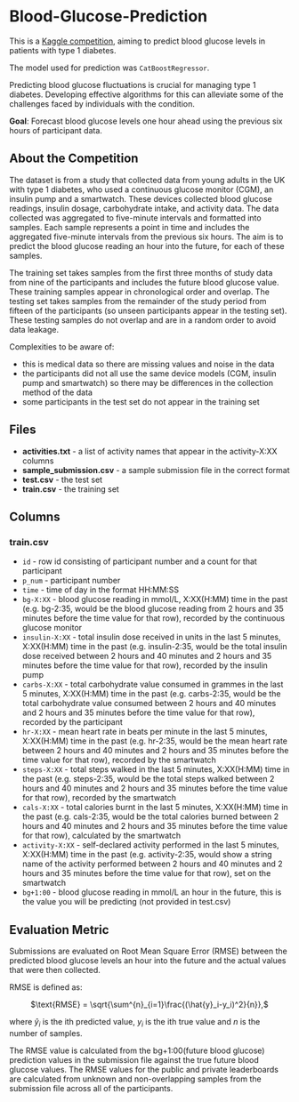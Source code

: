 # Blood-Glucose-Prediction

This is a [Kaggle competition](https://www.kaggle.com/competitions/brist1d), aiming to predict blood glucose levels in patients with type 1 diabetes.

The model used for prediction was `CatBoostRegressor`.

Predicting blood glucose fluctuations is crucial for managing type 1 diabetes. Developing effective algorithms for this can alleviate some of the challenges faced by individuals with the condition.

**Goal**: Forecast blood glucose levels one hour ahead using the previous six hours of participant data.

## About the Competition

The dataset is from a study that collected data from young adults in the UK with type 1 diabetes, who used a continuous glucose monitor (CGM), an insulin pump and a smartwatch. These devices collected blood glucose readings, insulin dosage, carbohydrate intake, and activity data. The data collected was aggregated to five-minute intervals and formatted into samples. Each sample represents a point in time and includes the aggregated five-minute intervals from the previous six hours. The aim is to predict the blood glucose reading an hour into the future, for each of these samples.

The training set takes samples from the first three months of study data from nine of the participants and includes the future blood glucose value. These training samples appear in chronological order and overlap. The testing set takes samples from the remainder of the study period from fifteen of the participants (so unseen participants appear in the testing set). These testing samples do not overlap and are in a random order to avoid data leakage.

Complexities to be aware of:

* this is medical data so there are missing values and noise in the data
* the participants did not all use the same device models (CGM, insulin pump and smartwatch) so there may be differences in the collection method of the data
* some participants in the test set do not appear in the training set

## Files

* **activities.txt** - a list of activity names that appear in the activity-X:XX columns
* **sample_submission.csv** - a sample submission file in the correct format
* **test.csv** - the test set
* **train.csv** - the training set

## Columns
### train.csv
* `id` - row id consisting of participant number and a count for that participant
* `p_num` - participant number
* `time` - time of day in the format HH:MM:SS
* `bg-X:XX` - blood glucose reading in mmol/L, X:XX(H:MM) time in the past (e.g. bg-2:35, would be the blood glucose reading from 2 hours and 35 minutes before the time value for that row), recorded by the continuous glucose monitor
* `insulin-X:XX` - total insulin dose received in units in the last 5 minutes, X:XX(H:MM) time in the past (e.g. insulin-2:35, would be the total insulin dose received between 2 hours and 40 minutes and 2 hours and 35 minutes before the time value for that row), recorded by the insulin pump
* `carbs-X:XX` - total carbohydrate value consumed in grammes in the last 5 minutes, X:XX(H:MM) time in the past (e.g. carbs-2:35, would be the total carbohydrate value consumed between 2 hours and 40 minutes and 2 hours and 35 minutes before the time value for that row), recorded by the participant
* `hr-X:XX` - mean heart rate in beats per minute in the last 5 minutes, X:XX(H:MM) time in the past (e.g. hr-2:35, would be the mean heart rate between 2 hours and 40 minutes and 2 hours and 35 minutes before the time value for that row), recorded by the smartwatch
* `steps-X:XX` - total steps walked in the last 5 minutes, X:XX(H:MM) time in the past (e.g. steps-2:35, would be the total steps walked between 2 hours and 40 minutes and 2 hours and 35 minutes before the time value for that row), recorded by the smartwatch
* `cals-X:XX` - total calories burnt in the last 5 minutes, X:XX(H:MM) time in the past (e.g. cals-2:35, would be the total calories burned between 2 hours and 40 minutes and 2 hours and 35 minutes before the time value for that row), calculated by the smartwatch
* `activity-X:XX` - self-declared activity performed in the last 5 minutes, X:XX(H:MM) time in the past (e.g. activity-2:35, would show a string name of the activity performed between 2 hours and 40 minutes and 2 hours and 35 minutes before the time value for that row), set on the smartwatch
* `bg+1:00` - blood glucose reading in mmol/L an hour in the future, this is the value you will be predicting (not provided in test.csv)

## Evaluation Metric

Submissions are evaluated on Root Mean Square Error (RMSE) between the predicted blood glucose levels an hour into the future and the actual values that were then collected.

RMSE is defined as:


<p align="center">
$\text{RMSE} = \sqrt{\sum^{n}_{i=1}\frac{(\hat{y}_i-y_i)^2}{n}},$
</p>

where $`\hat{y}_i`$ is the ith predicted value, $`y_i`$ is the ith true value and $`n`$ is the number of samples.

The RMSE value is calculated from the bg+1:00(future blood glucose) prediction values in the submission file against the true future blood glucose values. The RMSE values for the public and private leaderboards are calculated from unknown and non-overlapping samples from the submission file across all of the participants.
